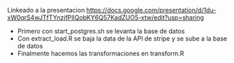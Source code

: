 Linkeado a la presentacion https://docs.google.com/presentation/d/1du-xW0qrS4wJTfTYnzjfPIlQobKY6Q57KadZUO5-xtw/edit?usp=sharing

* Primero con start_postgres.sh se levanta la base de datos
* Con extract_load.R se baja la data de la API de stripe y se sube a la base de datos
* Finalmente hacemos las transformaciones en transform.R
